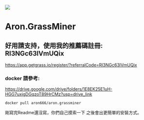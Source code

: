 ![](https://komarev.com/ghpvc/?username=aron-666miner&color=green)

# Aron.GrassMiner

## 好用請支持，使用我的推薦碼註冊: RI3NGc63lVmUQix
<https://app.getgrass.io/register/?referralCode=RI3NGc63lVmUQix>

### docker 請參考:
<https://drive.google.com/drive/folders/1E8EK25E1uH-HGG7uxjgDGqzoT89HrCMz?usp=drive_link>
```
docker pull aron666/aron.grassminer
```

剛寫完Readme還沒寫，你們自己摸索一下
之後會出更簡單的安裝方式。
